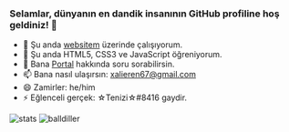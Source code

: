 ### Selamlar, dünyanın en dandik insanının GitHub profiline hoş geldiniz! 👋

- 🔭 Şu anda [websitem](https://xalieren.github.io/) üzerinde çalışıyorum.
- 🌱 Şu anda HTML5, CSS3 ve JavaScript öğreniyorum.
- 💬 Bana [Portal](https://store.steampowered.com/app/400/Portal/) hakkında soru sorabilirsin.
- 📫 Bana nasıl ulaşırsın: [xalieren67@gmail.com](mailto:xalieren67@gmail.com)
- 😄 Zamirler: he/him
- ⚡ Eğlenceli gerçek: ☆Tenizi☆#8416 gaydir.

![stats](https://github-readme-stats.vercel.app/api?username=Xalieren&show_icons=true&theme=dark)
![balldiller](https://github-readme-stats.vercel.app/api/top-langs/?username=Xalieren&layout=donut&theme=dark)
